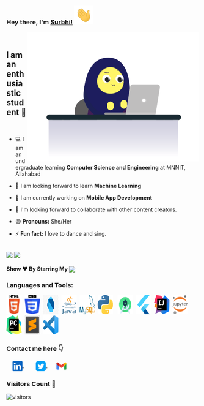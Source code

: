 ### Hey there, I'm [Surbhi!](https://github.com/surbhi2408) <img height="50px" src="https://github.com/surbhi2408/surbhi2408/blob/main/assets/waving_hand.gif">

<img align="right" alt="GIF" width="450px" src="https://github.com/surbhi2408/surbhi2408/blob/main/assets/coding-gif.gif"/>

<br>

## I am an enthusiastic student :slightly_smiling_face:

<br>

- :computer: I am an undergraduate learning **Computer Science and Engineering** at MNNIT, Allahabad

- :seedling: I am looking forward to learn **Machine Learning**

- :iphone: I am currently working on **Mobile App Development**

- :dancers: I'm looking forward to collaborate with other content creators.

- :smile: **Pronouns:** She/Her

- :zap: **Fun fact:** I love to dance and sing.

<br>

<a href="https://github-readme-stats.vercel.app/api?username=surbhi2408&show_icons=true&theme=dracula">
  <img align="center" src="https://github-readme-stats.vercel.app/api?username=surbhi2408&show_icons=true&theme=dracula&custom_title=My GitHub Stats" />
</a>
<a href="https://github-readme-stats.vercel.app/api/top-langs/?username=surbhi2408&layout=compact&langs_count=8">
  <img align="center" src="https://github-readme-stats.vercel.app/api/top-langs/?username=surbhi2408&layout=compact&langs_count=10&theme=dracula" />
</a>

<h4 align="left">Show ❤️ By Starring My <a href='https://github.com/surbhi2408?tab=repositories'><img align='center'  height="22" src="https://img.shields.io/badge/Repos!😊-lightpink.svg?&style=for-the-badge&logo=surbhi2408&logoColor=blue" /></a></h4>

### Languages and Tools:
<p align="left"><img src="https://github.com/surbhi2408/surbhi2408/blob/main/assets/html.png" alt="html" width="40" height="50"/> &nbsp;<img src="https://github.com/surbhi2408/surbhi2408/blob/main/assets/css.png" alt="css" width="40" height="50"/>&nbsp; <img src="https://github.com/surbhi2408/surbhi2408/blob/main/assets/dart.png" alt="dart" width="40" height="50"/>&nbsp; <img src="https://github.com/surbhi2408/surbhi2408/blob/main/assets/java.png" alt="java" width="40" height="50"/>&nbsp;
<img src="https://github.com/surbhi2408/surbhi2408/blob/main/assets/mysql.png" alt="mysql" width="40" height="50"/>&nbsp; <img src="https://github.com/surbhi2408/surbhi2408/blob/main/assets/python.png" alt="python" width="40" height="50"/> &nbsp; 
<img src="https://github.com/surbhi2408/surbhi2408/blob/main/assets/android_studio.png" alt="android_studio" width="40" height="50"/>&nbsp; <img src="https://github.com/surbhi2408/surbhi2408/blob/main/assets/flutter.png" alt="flutter" width="40" height="50"/>&nbsp; <img src="https://github.com/surbhi2408/surbhi2408/blob/main/assets/intellij_idea.png" alt="intellij_idea" width="40" height="50"/>&nbsp; <img src="https://github.com/surbhi2408/surbhi2408/blob/main/assets/jupyter_notebook.png" alt="jupyter_notebook" width="40" height="50"/>&nbsp; <img src="https://github.com/surbhi2408/surbhi2408/blob/main/assets/pycharm.png" alt="pycharm" width="40" height="50"/>&nbsp; <img src="https://github.com/surbhi2408/surbhi2408/blob/main/assets/sublime_text.jpg" alt="sublime_text" width="40" height="50"/>&nbsp; <img src="https://github.com/surbhi2408/surbhi2408/blob/main/assets/vscode.png" alt="vscode" width="40" height="50"/>&nbsp;
 </p>

### Contact me here  :point_down:
&nbsp; &nbsp; <a href="https://www.linkedin.com/in/surbhi2408/">
    <img align="center" width="26px" src="https://github.com/surbhi2408/surbhi2408/blob/main/assets/linkedin.jpeg" />
 </a>  &nbsp; &nbsp; &nbsp; &nbsp;
 <a href="https://twitter.com/MayankSurbhi">
    <img align="center" width="26px" src="https://github.com/surbhi2408/surbhi2408/blob/main/assets/twitter.png" />
 </a>  &nbsp; &nbsp; &nbsp; 
<a href="mailto:surbhimayank1@gmail.com">
    <img align="center" width="26px" src="https://github.com/surbhi2408/surbhi2408/blob/main/assets/gmail.png" />
</a>
<br>

### Visitors Count :eyes:

![visitors](https://visitor-badge.glitch.me/badge?page_id=surbhi2408)

<!-- <img align="left" src = "https://profile-counter.glitch.me/surbhi2408/count.svg" alt ="Loading"> -->
